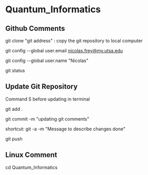 # Quantum_Informatics


## Github Comments

git clone "git address" : copy the git repository to local computer

git config --global user.email nicolas.frey@my.utsa.edu

git config --global user.name "Nicolas"

git status




## Update Git Repository 

Command S before updating in terminal

git add .

git commit -m "updating git comments"

shortcut: git -a -m "Message to describe changes done"

git push


## Linux Comment
cd Quantum_Informatics
